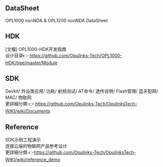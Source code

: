 ## DataSheet  
 OPL1000 nonNDA & OPL1200 nonNDA DataSheet
## HDK
[文檔] OPL1000-HDK开发指南  
设计目录:point_right: https://github.com/Opulinks-Tech/OPL1000-HDK/tree/master/Module  

## SDK  
Devkit/ 外设类应用/ 功耗/ 射频测试/ AT命令/ 透传说明/  Flash管理/ 蓝牙配网/ MAC/ 物联网  
更詳細分類 :point_right: https://github.com/Opulinks-Tech/OpulinksTech-WIKI/wiki/Documents  

## Reference
SDK示例工程演示  
连接云端的物联网产品参考设计  
更詳細分類 :point_right:https://github.com/Opulinks-Tech/OpulinksTech-WIKI/wiki/reference_demo
